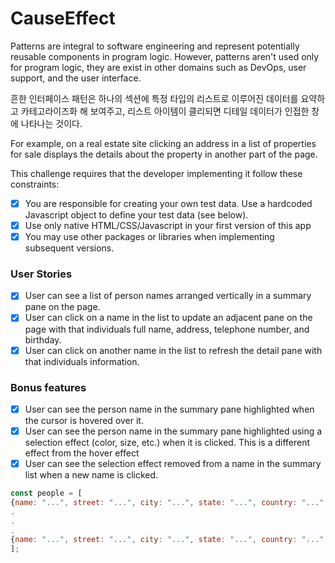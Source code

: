 # CauseEffect

Patterns are integral to software engineering and represent potentially reusable components in program logic. However, patterns aren't used only for program logic, they are exist in other domains such as DevOps, user support, and the user interface.

흔한 인터페이스 패턴은 하나의 섹션에 특정 타입의 리스트로 이루어진 데이터를 요약하고 카테고라이즈화 해 보여주고, 리스트 아이템이 클리되면 디테일 데이터가 인접한 창에 나타나는 것이다.

For example, on a real estate site clicking an address in a list of properties for sale displays the details about the property in another part of the page.

This challenge requires that the developer implementing it follow these constraints:

- [x] You are responsible for creating your own test data. Use a hardcoded Javascript object to define your test data (see below).
- [x] Use only native HTML/CSS/Javascript in your first version of this app
- [x] You may use other packages or libraries when implementing subsequent versions.

### User Stories

- [x] User can see a list of person names arranged vertically in a summary pane on the page.
- [x] User can click on a name in the list to update an adjacent pane on the page with that individuals full name, address, telephone number, and birthday.
- [x] User can click on another name in the list to refresh the detail pane with that individuals information.

### Bonus features

- [x] User can see the person name in the summary pane highlighted when the cursor is hovered over it.
- [x] User can see the person name in the summary pane highlighted using a selection effect (color, size, etc.) when it is clicked. This is a different effect from the hover effect
- [x] User can see the selection effect removed from a name in the summary list when a new name is clicked.

```js
const people = [
{name: "...", street: "...", city: "...", state: "...", country: "...", telephone: "...", birthday: "..."},
.
.
.
{name: "...", street: "...", city: "...", state: "...", country: "...", telephone: "...", birthday: "..."}
];

```

